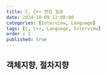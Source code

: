 ```yaml
---
title: C, C++ 면접 질문
date: 2024-10-09 12:00:00
categories: [Interview, Language]
tags: [C, C++, Language, Interview]
order : 1
published: true
---
```


## 객체지향, 절차지향
